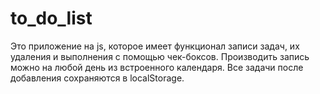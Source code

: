 # to_do_list
Это приложение на js, которое имеет функционал записи задач, их удаления и выполнения с помощью чек-боксов. Производить запись можно на любой день из встроенного календаря. Все задачи после добавления сохраняются в localStorage.
